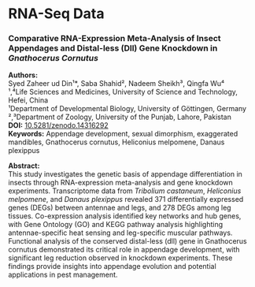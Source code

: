 # RNA-Seq Data 
### Comparative RNA-Expression Meta-Analysis of Insect Appendages and Distal-less (Dll) Gene Knockdown in _Gnathocerus Cornutus_

**Authors:**  
Syed Zaheer ud Din¹*, Saba Shahid², Nadeem Sheikh³, Qingfa Wu⁴  
¹,⁴Life Sciences and Medicines, University of Science and Technology, Hefei, China  
¹Department of Developmental Biology, University of Göttingen, Germany  
²,³Department of Zoology, University of the Punjab, Lahore, Pakistan  
**DOI:** [10.5281/zenodo.14316292](https://doi.org/10.5281/zenodo.14316292)  
**Keywords:** Appendage development, sexual dimorphism, exaggerated mandibles, Gnathocerus cornutus, Heliconius melpomene, Danaus plexippus  

**Abstract:**  
This study investigates the genetic basis of appendage differentiation in insects through RNA-expression meta-analysis and gene knockdown experiments. Transcriptome data from _Tribolium castaneum_, _Heliconius melpomene_, and _Danaus plexippus_ revealed 371 differentially expressed genes (DEGs) between antennae and legs, and 278 DEGs among leg tissues. Co-expression analysis identified key networks and hub genes, with Gene Ontology (GO) and KEGG pathway analysis highlighting antennae-specific heat sensing and leg-specific muscular pathways. Functional analysis of the conserved distal-less (dll) gene in Gnathocerus cornutus demonstrated its critical role in appendage development, with significant leg reduction observed in knockdown experiments. These findings provide insights into appendage evolution and potential applications in pest management.